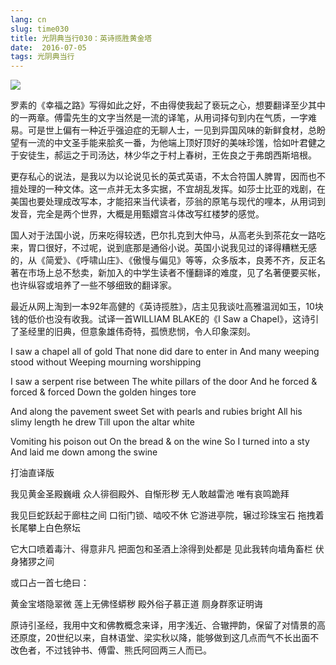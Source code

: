 ```yaml
---
lang: cn
slug: time030
title: 光阴典当行030：英诗揽胜黄金塔
date:  2016-07-05
tags: 光阴典当行
---
```

<!-- more -->
![](http://oouh9u8nz.bkt.gdipper.com//time030.jpg)

罗素的《幸福之路》写得如此之好，不由得使我起了亵玩之心，想要翻译至少其中的一两章。傅雷先生的文字当然是一流的译笔，从用词择句到内在气质，一字难易。可是世上偏有一种近乎强迫症的无聊人士，一见到异国风味的新鲜食材，总盼望有一流的中文圣手能来脍炙一番，为他端上顶好顶好的美味珍馐，恰如叶君健之于安徒生，郝运之于司汤达，林少华之于村上春树，王佐良之于弗朗西斯培根。

更存私心的说法，是我以为以论说见长的英式英语，不太合符国人脾胃，因而也不擅处理的一种文体。这一点并无太多实据，不宜胡乱发挥。如莎士比亚的戏剧，在美国也要处理成改写本，才能招来当代读者，莎翁的原笔与现代的哩本，从用词到发音，完全是两个世界，大概是用甄嬛宫斗体改写红楼梦的感觉。

国人对于法国小说，历来吃得较透，巴尔扎克到大仲马，从高老头到茶花女一路吃来，胃口很好，不过呢，说到底那是通俗小说。英国小说我见过的译得糟糕无感的，从《简爱》、《呼啸山庄》、《傲慢与偏见》等等，众多版本，良莠不齐，反正名著在市场上总不愁卖，新加入的中学生读者不懂翻译的难度，见了名著便要买帐，也许纵容或培养了一些不够细致的翻译家。

最近从网上淘到一本92年高健的《英诗揽胜》，店主见我谈吐高雅温润如玉，10块钱的低价也没有收我。试译一首WILLIAM BLAKE的《I Saw a Chapel》，这诗引了圣经里的旧典，但意象雄伟奇特，孤愤悲悯，令人印象深刻。

I saw a chapel all of gold
That none did dare to enter in 
And many weeping stood without 
Weeping mourning worshipping

I saw a serpent rise between
The white pillars of the door 
And he forced & forced & forced 
Down the golden hinges tore 

And along the pavement sweet 
Set with pearls and rubies bright 
All his slimy length he drew
Till upon the altar white

Vomiting his poison out
On the bread & on the wine
So I turned into a sty
And laid me down among the swine 

打油直译版

我见黄金圣殿巍峨
众人徘徊殿外、自惭形秽
无人敢越雷池
唯有哀鸣跪拜

我见巨蛇跃起于廊柱之间
口衔门锁、啮咬不休
它游进亭院，辗过珍珠宝石
拖拽着长尾攀上白色祭坛

它大口喷着毒汁、得意非凡
把面包和圣酒上涂得到处都是
见此我转向墙角畜栏
伏身猪猡之间

或口占一首七绝曰：

黄金宝塔隐翠微
莲上无佛怪蟒秽
殿外俗子慕正道
厕身群豕证明诲

原诗引圣经，我用中文和佛教概念来译，用字浅近、合辙押韵，保留了对情景的高还原度，20世纪以来，自林语堂、梁实秋以降，能够做到这几点而气不长出面不改色者，不过钱钟书、傅雷、熊氏阿回两三人而已。